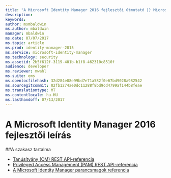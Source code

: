 ```yaml
---
title: "A Microsoft Identity Manager 2016 fejlesztői útmutató |} Microsoft Docs"
description: 
keywords: 
author: msmbaldwin
ms.author: mbaldwin
manager: mbaldwin
ms.date: 07/07/2017
ms.topic: article
ms.prod: identity-manager-2015
ms.service: microsoft-identity-manager
ms.technology: security
ms.assetid: 2b5f612f-3119-401b-b1f8-462310c8510f
audience: developer
ms.reviewer: mwahl
ms.suite: ems
ms.openlocfilehash: 32d284e08e99bd7e71a582f0e67bd9028a982542
ms.sourcegitcommit: 02fb1274ae0dc11288f8bd9cd4799af144b8feae
ms.translationtype: MT
ms.contentlocale: hu-HU
ms.lasthandoff: 07/13/2017
---
```

# <a name="microsoft-identity-manager-2016-developer-reference"></a>A Microsoft Identity Manager 2016 fejlesztői leírás

##<a name="in-this-section"></a>A szakasz tartalma

- [Tanúsítvány (CM) REST API-referencia](certificate-management-rest-api-reference.md)
- [Privileged Access Management (PAM) REST API-referencia](privileged-access-management-rest-api-reference.md)
- [A Microsoft Identity Manager parancsmagok referencia](https://docs.microsoft.com/powershell/identitymanager/)
